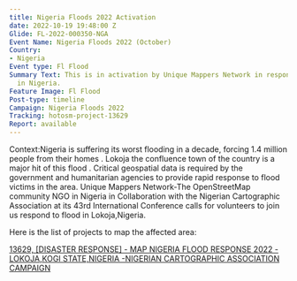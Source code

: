 ```yaml
---
title: Nigeria Floods 2022 Activation
date: 2022-10-19 19:48:00 Z
Glide: FL-2022-000350-NGA
Event Name: Nigeria Floods 2022 (October)
Country:
- Nigeria
Event type: Fl Flood
Summary Text: This is in activation by Unique Mappers Network in response to the floodings
  in Nigeria.
Feature Image: Fl Flood
Post-type: timeline
Campaign: Nigeria Floods 2022
Tracking: hotosm-project-13629
Report: available
---
```


Context:Nigeria is suffering its worst flooding in a decade, forcing 1.4 million people from their homes . Lokoja the confluence town of the country is a major hit of this flood . Critical geospatial data is required by the government and humanitarian agencies to provide rapid response to flood victims in the area. Unique Mappers Network-The OpenStreetMap community NGO in Nigeria in Collaboration with the Nigerian Cartographic Association at its 43rd International Conference calls for volunteers to join us respond to flood in Lokoja,Nigeria.

Here is the list of projects to map the affected area:

<a href="https://tasks.hotosm.org/projects/13629">13629, 
[DISASTER RESPONSE] - MAP NIGERIA FLOOD RESPONSE 2022 - LOKOJA,KOGI STATE,NIGERIA -NIGERIAN CARTOGRAPHIC ASSOCIATION CAMPAIGN
</a>


